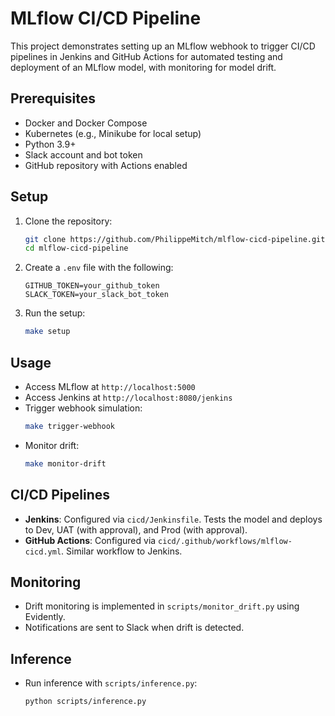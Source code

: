 # MLflow CI/CD Pipeline

This project demonstrates setting up an MLflow webhook to trigger CI/CD pipelines in Jenkins and GitHub Actions for automated testing and deployment of an MLflow model, with monitoring for model drift.

## Prerequisites
- Docker and Docker Compose
- Kubernetes (e.g., Minikube for local setup)
- Python 3.9+
- Slack account and bot token
- GitHub repository with Actions enabled

## Setup
1. Clone the repository:
   ```bash
   git clone https://github.com/PhilippeMitch/mlflow-cicd-pipeline.git
   cd mlflow-cicd-pipeline
   ```

2. Create a `.env` file with the following:
   ```plaintext
   GITHUB_TOKEN=your_github_token
   SLACK_TOKEN=your_slack_bot_token
   ```

3. Run the setup:
   ```bash
   make setup
   ```

## Usage
- Access MLflow at `http://localhost:5000`
- Access Jenkins at `http://localhost:8080/jenkins`
- Trigger webhook simulation:
  ```bash
  make trigger-webhook
  ```
- Monitor drift:
  ```bash
  make monitor-drift
  ```

## CI/CD Pipelines
- **Jenkins**: Configured via `cicd/Jenkinsfile`. Tests the model and deploys to Dev, UAT (with approval), and Prod (with approval).
- **GitHub Actions**: Configured via `cicd/.github/workflows/mlflow-cicd.yml`. Similar workflow to Jenkins.

## Monitoring
- Drift monitoring is implemented in `scripts/monitor_drift.py` using Evidently.
- Notifications are sent to Slack when drift is detected.

## Inference
- Run inference with `scripts/inference.py`:
  ```bash
  python scripts/inference.py
  ```